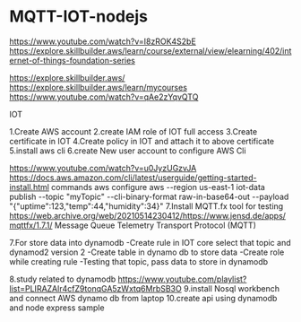 # MQTT-IOT-nodejs

https://www.youtube.com/watch?v=I8zROK4S2bE
https://explore.skillbuilder.aws/learn/course/external/view/elearning/402/internet-of-things-foundation-series

https://explore.skillbuilder.aws/
https://explore.skillbuilder.aws/learn/mycourses	
https://www.youtube.com/watch?v=qAe2zYqvQTQ

IOT

1.Create AWS account 
2.create IAM role of IOT full access
3.Create  certificate in IOT 
4.Create policy in IOT and attach it to above certificate 
5.install aws cli
6.create New user account to configure AWS Cli

https://www.youtube.com/watch?v=u0JyzUGzvJA
https://docs.aws.amazon.com/cli/latest/userguide/getting-started-install.html
commands
aws  configure 
aws --region us-east-1 iot-data publish  --topic "myTopic" --cli-binary-format raw-in-base64-out --payload "{\"uptime\":123,\"temp\":44,\"humidity\":34}"
7.Install MQTT.fx tool for testing
https://web.archive.org/web/20210514230412/https://www.jensd.de/apps/mqttfx/1.7.1/
Message Queue Telemetry Transport Protocol (MQTT)

7.For store data into dynamodb 
-Create rule in IOT core select that topic and dynamod2 version 2
-Create table in dynamo db to store data 
-Create role while creating rule 
-Testing that topic,  pass data to store in dynamodb

8.study related to dynamodb
https://www.youtube.com/playlist?list=PLIRAZAlr4cfZ9tonqGA5zWxtq6MrbSB3O
9.install Nosql workbench and connect AWS dynamo db from laptop 
10.create api using dynamodb and node express sample

